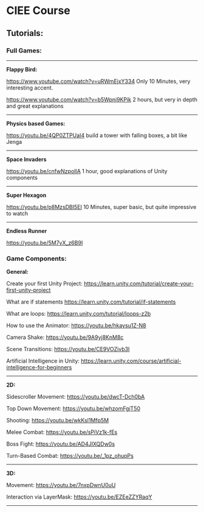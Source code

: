 # CIEE Course 

## Tutorials:

### Full Games:

---

**Flappy Bird:**

https://www.youtube.com/watch?v=uRWmEjxY334
Only 10 Minutes, very interesting accent.

https://www.youtube.com/watch?v=b5Wpni9KPik
2 hours, but very in depth and great explanations

---

**Physics based Games:**

https://youtu.be/4QP0ZTPUaI4 build a tower with falling boxes, a bit like Jenga

---

**Space Invaders**

https://youtu.be/cnfwNzpoIlA 1 hour, good explanations of Unity components

---

**Super Hexagon**

https://youtu.be/p8MzsDBI5EI 10 Minutes, super basic, but quite impressive to watch

---

**Endless Runner**

https://youtu.be/5M7vX_z6B9I 

### Game Components:

**General:**

Create your first Unity Project: https://learn.unity.com/tutorial/create-your-first-unity-project

What are if statements https://learn.unity.com/tutorial/if-statements

What are loops: https://learn.unity.com/tutorial/loops-z2b

How to use the Animator: https://youtu.be/hkaysu1Z-N8

Camera Shake: https://youtu.be/9A9yj8KnM8c

Scene Transitions: https://youtu.be/CE9VOZivb3I

Artificial Intelligence in Unity: https://learn.unity.com/course/artificial-intelligence-for-beginners

---

**2D:**

Sidescroller Movement: https://youtu.be/dwcT-Dch0bA

Top Down Movement: https://youtu.be/whzomFgjT50

Shooting:  https://youtu.be/wkKsl1Mfp5M

Melee Combat: https://youtu.be/sPiVz1k-fEs

Boss Fight: https://youtu.be/AD4JIXQDw0s

Turn-Based Combat: https://youtu.be/_1pz_ohupPs


---

**3D:**

Movement: https://youtu.be/7nxpDwnU0uU

Interaction via LayerMask: https://youtu.be/EZEeZZYRaqY

---


